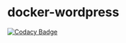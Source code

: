 # docker-wordpress

[![Codacy Badge](https://api.codacy.com/project/badge/Grade/fa5b733524334ddcab5f5285d76de29a)](https://app.codacy.com/gh/MPeten/docker-wordpress?utm_source=github.com&utm_medium=referral&utm_content=MPeten/docker-wordpress&utm_campaign=Badge_Grade_Dashboard)
